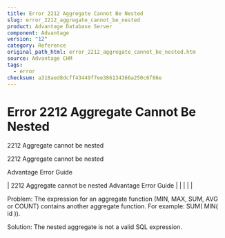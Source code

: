 ```yaml
---
title: Error 2212 Aggregate Cannot Be Nested
slug: error_2212_aggregate_cannot_be_nested
product: Advantage Database Server
component: Advantage
version: "12"
category: Reference
original_path_html: error_2212_aggregate_cannot_be_nested.htm
source: Advantage CHM
tags:
  - error
checksum: a318aed8dcff43449f7ee386134366a250c6f86e
---
```


# Error 2212 Aggregate Cannot Be Nested

2212 Aggregate cannot be nested

2212 Aggregate cannot be nested

Advantage Error Guide

| 2212 Aggregate cannot be nested  Advantage Error Guide |  |  |  |  |

Problem: The expression for an aggregate function (MIN, MAX, SUM, AVG or COUNT) contains another aggregate function. For example: SUM( MIN( id )).

Solution: The nested aggregate is not a valid SQL expression.
